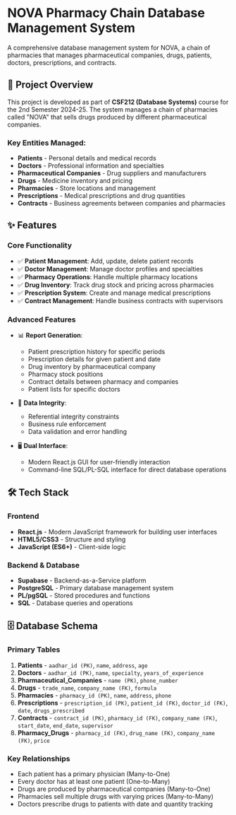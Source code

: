 # NOVA Pharmacy Chain Database Management System

A comprehensive database management system for NOVA, a chain of pharmacies that manages pharmaceutical companies, drugs, patients, doctors, prescriptions, and contracts.

## 🎯 Project Overview

This project is developed as part of **CSF212 (Database Systems)** course for the 2nd Semester 2024-25. The system manages a chain of pharmacies called "NOVA" that sells drugs produced by different pharmaceutical companies.

### Key Entities Managed:
- **Patients** - Personal details and medical records
- **Doctors** - Professional information and specialties
- **Pharmaceutical Companies** - Drug suppliers and manufacturers
- **Drugs** - Medicine inventory and pricing
- **Pharmacies** - Store locations and management
- **Prescriptions** - Medical prescriptions and drug quantities
- **Contracts** - Business agreements between companies and pharmacies

## ✨ Features

### Core Functionality
- ✅ **Patient Management**: Add, update, delete patient records
- ✅ **Doctor Management**: Manage doctor profiles and specialties
- ✅ **Pharmacy Operations**: Handle multiple pharmacy locations
- ✅ **Drug Inventory**: Track drug stock and pricing across pharmacies
- ✅ **Prescription System**: Create and manage medical prescriptions
- ✅ **Contract Management**: Handle business contracts with supervisors

### Advanced Features
- 📊 **Report Generation**: 
  - Patient prescription history for specific periods
  - Prescription details for given patient and date
  - Drug inventory by pharmaceutical company
  - Pharmacy stock positions
  - Contract details between pharmacy and companies
  - Patient lists for specific doctors

- 🔐 **Data Integrity**: 
  - Referential integrity constraints
  - Business rule enforcement
  - Data validation and error handling

- 🖥️ **Dual Interface**:
  - Modern React.js GUI for user-friendly interaction
  - Command-line SQL/PL-SQL interface for direct database operations

## 🛠️ Tech Stack

### Frontend
- **React.js** - Modern JavaScript framework for building user interfaces
- **HTML5/CSS3** - Structure and styling
- **JavaScript (ES6+)** - Client-side logic

### Backend & Database
- **Supabase** - Backend-as-a-Service platform
- **PostgreSQL** - Primary database management system
- **PL/pgSQL** - Stored procedures and functions
- **SQL** - Database queries and operations

## 🗄️ Database Schema

### Primary Tables
1. **Patients** - `aadhar_id (PK)`, `name`, `address`, `age`
2. **Doctors** - `aadhar_id (PK)`, `name`, `specialty`, `years_of_experience`
3. **Pharmaceutical_Companies** - `name (PK)`, `phone_number`
4. **Drugs** - `trade_name`, `company_name (FK)`, `formula`
5. **Pharmacies** - `pharmacy_id (PK)`, `name`, `address`, `phone`
6. **Prescriptions** - `prescription_id (PK)`, `patient_id (FK)`, `doctor_id (FK)`, `date`, `drugs_prescribed`
7. **Contracts** - `contract_id (PK)`, `pharmacy_id (FK)`, `company_name (FK)`, `start_date`, `end_date`, `supervisor`
8. **Pharmacy_Drugs** - `pharmacy_id (FK)`, `drug_name (FK)`, `company_name (FK)`, `price`

### Key Relationships
- Each patient has a primary physician (Many-to-One)
- Every doctor has at least one patient (One-to-Many)
- Drugs are produced by pharmaceutical companies (Many-to-One)
- Pharmacies sell multiple drugs with varying prices (Many-to-Many)
- Doctors prescribe drugs to patients with date and quantity tracking
